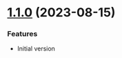 # [1.1.0](https://github.com/MindfulSoftwareOpenSource/mindful_software_workflows/compare/v1.0.0...v1.1.0) (2023-08-15)

### Features
 - Initial version